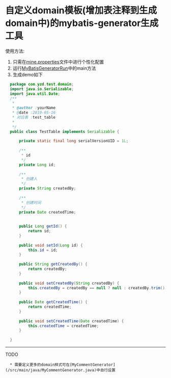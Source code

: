 自定义domain模板(增加表注释到生成domain中)的mybatis-generator生成工具
==

 使用方法:
   
   1. 只需在[mine.properties](/src/main/resources/mine.properties)文件中进行个性化配置 
   2. 运行[MyBatisGeneratorRun](/src/main/java/MyBatisGeneratorRun.java)中的main方法
   3. 生成demo如下
   
   ```java
     package com.yzd.test.domain;
     import java.io.Serializable;
     import java.util.Date;
     /**
      *
      * @author :yourName
      * @date :2019-05-16
      * 对应表 :test_table
      *
      */
     public class TestTable implements Serializable {
         
         private static final long serialVersionUID = 1L;
     
         /**
          * id
          */
         private Long id;
     
         /**
          * 创建人
          */
         private String createdBy;
     
         /**
          * 创建时间
          */
         private Date createdTime;
     
     
         public Long getId() {
             return id;
         }
     
         public void setId(Long id) {
             this.id = id;
         }
     
         public String getCreatedBy() {
             return createdBy;
         }
     
         public void setCreatedBy(String createdBy) {
             this.createdBy = createdBy == null ? null : createdBy.trim();
         }
     
         public Date getCreatedTime() {
             return createdTime;
         }
     
         public void setCreatedTime(Date createdTime) {
             this.createdTime = createdTime;
         }
     
     }
   ```
   
   ---
   TODO
   
      * 需要定义更多的domain样式可在[MyCommentGenerator](/src/main/java/MyCommentGenerator.java)中自行设置
   







   
   
      
        










